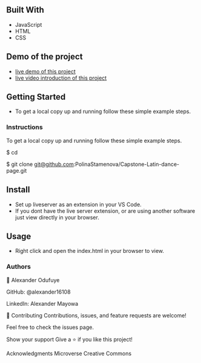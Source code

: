 
## Built With
- JavaScript
- HTML
- CSS

## Demo of the project
- [live demo of this project](https://alexander16108.github.io/capstone-project/)
- [live video introduction of this project](https://alexander16108.github.io/capstone-project/)

## Getting Started
- To get a local copy up and running follow these simple example steps.


### Instructions
To get a local copy up and running follow these simple example steps.

$ cd

$ git clone git@github.com:PolinaStamenova/Capstone-Latin-dance-page.git

## Install
- Set up liveserver as an extension in your VS Code.
- If you dont have the live server extension, or are using another software just view directly in your browser.

## Usage
- Right click and open the index.html in your browser to view.

### Authors
👤 Alexander Odufuye

GitHub: @alexander16108

LinkedIn: Alexander Mayowa

🤝 Contributing
Contributions, issues, and feature requests are welcome!

Feel free to check the issues page.

Show your support
Give a ⭐️ if you like this project!

Acknowledgments
Microverse
Creative Commons
